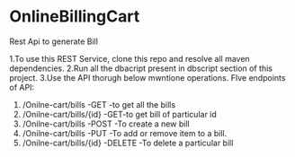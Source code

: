 # OnlineBillingCart
Rest Api to generate Bill 

1.To use this REST Service, clone this repo and resolve all maven dependencies.
2.Run all the dbacript present in dbscript section of this project.
3.Use the API thorugh below mwntione operations.
FIve endpoints of API:
1.   /Onilne-cart/bills  -GET -to get all the bills
2.   /Onilne-cart/bills/{id} -GET-to get bill of particular id
3.   /Onilne-cart/bills -POST -To create a new bill
4.   /Onilne-cart/bills -PUT -To add or remove item to a bill.
5.   /Onilne-cart/bills/{id} -DELETE -To  delete a particular bill


